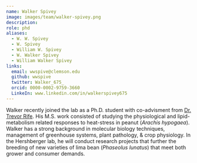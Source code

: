 ```yaml
---
name: Walker Spivey
image: images/team/walker-spivey.png
description:
role: phd
aliases:
  - W. W. Spivey
  - W. Spivey
  - William W. Spivey
  - W. Walker Spivey
  - William Walker Spivey
links:
  email: wwspive@clemson.edu
  github: wwspive
  twitter: Walker_675_
  orcid: 0000-0002-9759-3660
  LinkeIn: www.linkedin.com/in/walkerspivey675
---
```

Walker recently joined the lab as a Ph.D. student with co-advisment from [Dr. Trevor Rife](https://www.rifelab.org). 
His M.S. work consisted of studying the physiological and lipid-metabolism related responses to heat-stress in peanut (*Arachis hypogaea*). 
Walker has a strong background in molecular biology techniques, management of greenhouse systems, plant pathology, & crop physiology. 
In the Hershberger lab, he will conduct research projects that further the breeding of new varieties of lima bean (*Phaseolus lunatus*) that meet both grower and consumer demands.
